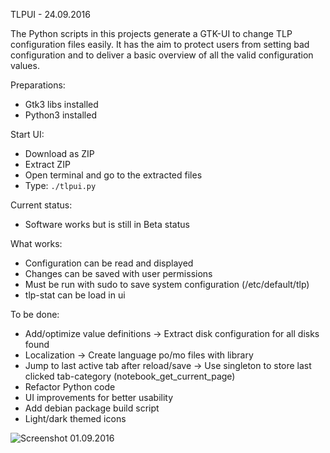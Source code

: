 TLPUI - 24.09.2016

The Python scripts in this projects generate a GTK-UI to change TLP configuration files easily.
It has the aim to protect users from setting bad configuration and to deliver a basic overview of all the valid configuration values.

Preparations:

* Gtk3 libs installed
* Python3 installed

Start UI:

* Download as ZIP
* Extract ZIP
* Open terminal and go to the extracted files
* Type: `./tlpui.py`

Current status:

* Software works but is still in Beta status

What works:

* Configuration can be read and displayed
* Changes can be saved with user permissions
* Must be run with sudo to save system configuration (/etc/default/tlp)
* tlp-stat can be load in ui

To be done:

* Add/optimize value definitions -> Extract disk configuration for all disks found
* Localization -> Create language po/mo files with library
* Jump to last active tab after reload/save -> Use singleton to store last clicked tab-category (notebook_get_current_page)
* Refactor Python code
* UI improvements for better usability
* Add debian package build script
* Light/dark themed icons


![Screenshot 01.09.2016](https://raw.githubusercontent.com/d4nj1/TLPUI/master/screenshot.png)
